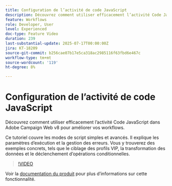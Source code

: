 ```yaml
---
title: Configuration de l’activité de code JavaScript
description: Découvrez comment utiliser efficacement l’activité Code JavaScript dans Adobe Campaign Web v8 pour améliorer vos workflows. Ce tutoriel couvre les modes de script simples et avancés. Il explique les paramètres d’exécution et la gestion des erreurs. Vous y trouverez des exemples concrets, tels que le ciblage des profils VIP, la transformation des données et le déclenchement d’opérations conditionnelles.
feature: Workflows
role: Developer, User
level: Experienced
doc-type: Feature Video
duration: 239
last-substantial-update: 2025-07-17T00:00:00Z
jira: KT-18209
source-git-commit: b256cae07b17e5ca318ac2985116f63fbd6e467c
workflow-type: tm+mt
source-wordcount: '119'
ht-degree: 8%

---
```



# Configuration de l’activité de code JavaScript

Découvrez comment utiliser efficacement l’activité Code JavaScript dans Adobe Campaign Web v8 pour améliorer vos workflows.

Ce tutoriel couvre les modes de script simples et avancés. Il explique les paramètres d’exécution et la gestion des erreurs. Vous y trouverez des exemples concrets, tels que le ciblage des profils VIP, la transformation des données et le déclenchement d’opérations conditionnelles.

>[!VIDEO](https://video.tv.adobe.com/v/3464918/?learn=on&enablevpops)

Voir la [documentation du produit](https://experienceleague.adobe.com/fr/docs/campaign-web/v8/wf/design-workflows/javascript-code) pour plus d’informations sur cette fonctionnalité.
